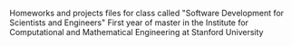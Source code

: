 Homeworks and projects files for class called "Software Development for Scientists and Engineers"
First year of master in the Institute for Computational and Mathematical Engineering at Stanford University

